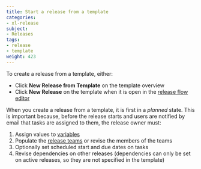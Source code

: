 ```yaml
---
title: Start a release from a template
categories:
- xl-release
subject:
- Releases
tags:
- release
- template
weight: 423
---
```


To create a release from a template, either:

* Click **New Release from Template** on the template overview
* Click **New Release** on the template when it is open in the [release flow editor](/xl-release/how-to/using-the-release-flow-editor.html)

When you create a release from a template, it is first in a *planned* state. This is important because, before the release starts and users are notified by email that tasks are assigned to them, the release owner must:

1. Assign values to [variables](/xl-release/concept/variables-in-xl-release.html)
2. Populate the [release teams](/xl-release/how-to/configure-teams-for-a-release.html) or revise the members of the teams
3. Optionally set scheduled start and due dates on tasks
4. Revise dependencies on other releases (dependencies can only be set on active releases, so they are not specified in the template)
